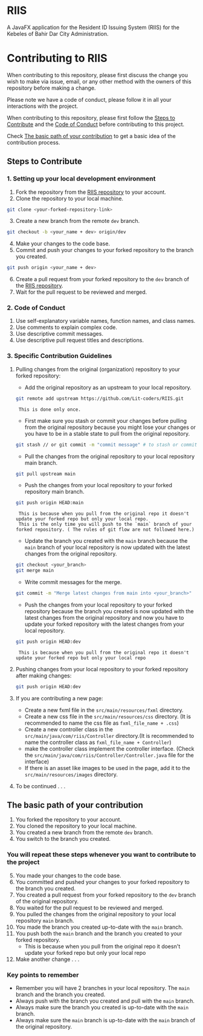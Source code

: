 # RIIS

A JavaFX application for the Resident ID Issuing System (RIIS) for the Kebeles of Bahir Dar City Administration. 

# Contributing to RIIS

When contributing to this repository, please first discuss the change you wish to make via issue,
email, or any other method with the owners of this repository before making a change. 

Please note we have a code of conduct, please follow it in all your interactions with the project.

When contributing to this repository, please first follow the [Steps to Contribute](#steps-to-contribute) and the [Code of Conduct](#code-of-conduct) before contributing to this project.

Check [The basic path of your contribution](#the-basic-path-of-your-contribution) to get a basic idea of the contribution process.

## Steps to Contribute
### 1. Setting up your local development environment

1. Fork the repository from the [RIIS repository](https://github.com/Lit-Coders/RIIS/tree/dev) to your account.
2. Clone the repository to your local machine.
```bash
git clone <your-forked-repository-link>
```
3. Create a new branch from the remote `dev` branch.
```bash
git checkout -b <your_name + dev> origin/dev
```
4. Make your changes to the code base.
5. Commit and push your changes to your forked repository to the branch you created.
```bash
git push origin <your_name + dev>
```
6. Create a pull request from your forked repository to the `dev` branch 
    of the [RIIS repository](https://github.com/Lit-Coders/RIIS/tree/dev).
7. Wait for the pull request to be reviewed and merged.

### 2. Code of Conduct

1. Use self-explanatory variable names, function names, and class names.
2. Use comments to explain complex code.
3. Use descriptive commit messages.
4. Use descriptive pull request titles and descriptions.

### 3. Specific Contribution Guidelines

1. Pulling changes from the original (organization) repository to your forked repository:
    - Add the original repository as an upstream to your local repository.
    ```bash
    git remote add upstream https://github.com/Lit-coders/RIIS.git
    ```
        This is done only once.
    - First make sure you stash or commit your changes before pulling from the original repository because you might lose your changes or you have to be in a stable state to pull from the original repository.
    ```bash
    git stash // or git commit -m "commit message" # to stash or commit your changes
    ```
    - Pull the changes from the original repository to your local repository main branch.
    ```bash
    git pull upstream main
    ```
    - Push the changes from your local repository to your forked repository main branch.
    ```bash
    git push origin HEAD:main
    ```
        This is because when you pull from the original repo it doesn't update your forked repo but only your local repo.
        This is the only time you will push to the `main` branch of your forked repository. ( The rules of git flow are not followed here.)
    - Update the branch you created with the `main` branch because the `main` branch of your local repository is now updated with the latest changes from the original repository.
    ```bash
    git checkout <your_branch>
    git merge main
    ```
    - Write commit messages for the merge.
    ```bash
    git commit -m "Merge latest changes from main into <your_branch>"
    ```
    - Push the changes from your local repository to your forked repository because the branch you created is now updated with the latest changes from the original repository and now you have to update your forked repository with the latest changes from your local repository. 
    ```bash
    git push origin HEAD:dev
    ```
        This is because when you pull from the original repo it doesn't update your forked repo but only your local repo

2. Pushing changes from your local repository to your forked repository after making changes:
    ```bash
    git push origin HEAD:dev
    ```

3. If you are contributing a new page:
    - Create a new fxml file in the `src/main/resources/fxml` directory.
    - Create a new css file in the `src/main/resources/css` directory. (It is recommended to name the css file as `fxml_file_name + .css`)
    - Create a new controller class in the `src/main/java/com/riis/Controller` directory.(It is recommended to name the controller class as `fxml_file_name + Controller`)
    - make the controller class implement the controller interface. (Check the `src/main/java/com/riis/Controller/Controller.java` file for the interface)
    - If there is an asset like images to be used in the page, add it to the `src/main/resources/images` directory.

4. To be continued . . . 


## The basic path of your contribution

1. You forked the repository to your account.
2. You cloned the repository to your local machine.
3. You created a new branch from the remote `dev` branch.
4. You switch to the branch you created.

### You will repeat these steps whenever you want to contribute to the project

5. You made your changes to the code base.
6. You committed and pushed your changes to your forked repository to the branch you created.
7. You created a pull request from your forked repository to the `dev` branch of the original repository.
8. You waited for the pull request to be reviewed and merged.
9. You pulled the changes from the original repository to your local repository `main` branch.
10. You made the branch you created up-to-date with the `main` branch.
11. You push both the `main` branch and the branch you created to your forked repository. 
    - This is because when you pull from the original repo it doesn't update your forked repo but only your local repo
11. Make another change . . . 

### Key points to remember

- Remember you will have 2 branches in your local repository. The `main` branch and the branch you created.
- Always push with the branch you created and pull with the `main` branch. 
- Always make sure the branch you created is up-to-date with the `main` branch.
- Always make sure the `main` branch is up-to-date with the `main` branch of the original repository.

